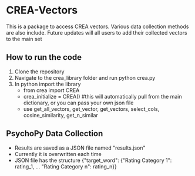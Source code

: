 # CREA-Vectors

This is a package to access CREA vectors. Various data collection methods are also include.
Future updates will all users to add their collected vectors to the main set

## How to run the code
1. Clone the repository
2. Navigate to the crea_library folder and run python crea.py
3. In python import the library
   - from crea import CREA
   - crea_initialize = CREA() #this will automatically pull from the main dictionary, or you can pass your own json file
   - use get_all_vectors, get_vector, get_vectors, select_cols, cosine_similarity, get_n_similar

## PsychoPy Data Collection
- Results are saved as a JSON file named "results.json"
- Currently it is overwritten each time
- JSON file has the structure {"target_word": {"Rating Category 1": rating_1, ... "Rating Category n": rating_n}}


